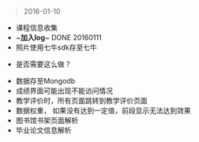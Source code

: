 > 2016-01-10

- 课程信息收集
- ~**加入log**~  DONE 20160111
- 照片使用七牛sdk存至七牛
 * 是否需要这么做？
- 数据存至Mongodb
- 成绩界面可能出现不能访问情况
- 教学评价时，所有页面跳转到教学评价页面
- 数据权重， 如果没有达到一定值，前段显示无法达到效果
- 图书馆书架页面解析
- 毕业论文信息解析